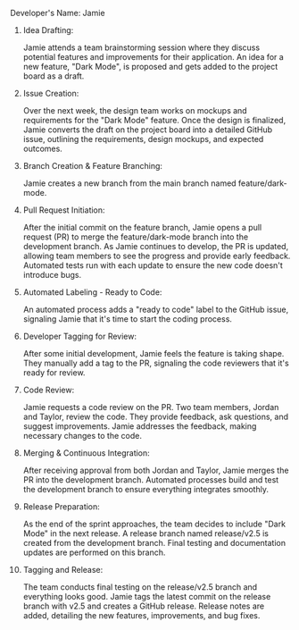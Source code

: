 Developer's Name: Jamie

1. Idea Drafting:

   Jamie attends a team brainstorming session where they discuss potential
   features and improvements for their application. An idea for a new feature,
   "Dark Mode", is proposed and gets added to the project board as a draft.

2. Issue Creation:

   Over the next week, the design team works on mockups and requirements for the
   "Dark Mode" feature. Once the design is finalized, Jamie converts the draft
   on the project board into a detailed GitHub issue, outlining the
   requirements, design mockups, and expected outcomes.

3. Branch Creation & Feature Branching:

   Jamie creates a new branch from the main branch named feature/dark-mode.

4. Pull Request Initiation:

   After the initial commit on the feature branch, Jamie opens a pull request
   (PR) to merge the feature/dark-mode branch into the development branch. As
   Jamie continues to develop, the PR is updated, allowing team members to see
   the progress and provide early feedback. Automated tests run with each update
   to ensure the new code doesn't introduce bugs.

5. Automated Labeling - Ready to Code:

   An automated process adds a "ready to code" label to the GitHub issue,
   signaling Jamie that it's time to start the coding process.

6. Developer Tagging for Review:

   After some initial development, Jamie feels the feature is taking shape. They
   manually add a tag to the PR, signaling the code reviewers that it's ready
   for review.

7. Code Review:

   Jamie requests a code review on the PR. Two team members, Jordan and Taylor,
   review the code. They provide feedback, ask questions, and suggest
   improvements. Jamie addresses the feedback, making necessary changes to the
   code.

8. Merging & Continuous Integration:

   After receiving approval from both Jordan and Taylor, Jamie merges the PR
   into the development branch. Automated processes build and test the
   development branch to ensure everything integrates smoothly.

9. Release Preparation:

   As the end of the sprint approaches, the team decides to include "Dark Mode"
   in the next release. A release branch named release/v2.5 is created from the
   development branch. Final testing and documentation updates are performed on
   this branch.

10. Tagging and Release:

    The team conducts final testing on the release/v2.5 branch and everything
    looks good. Jamie tags the latest commit on the release branch with v2.5 and
    creates a GitHub release. Release notes are added, detailing the new
    features, improvements, and bug fixes.
